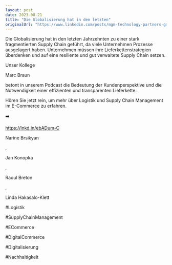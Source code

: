 ```yaml
---
layout: post
date: 2023-08-21
title: "Die Globalisierung hat in den letzten"
originalUrl: "https://www.linkedin.com/posts/mgm-technology-partners-gmbh_logistik-und-supply-chain-management-der-activity-7092791212222398464-5r21?utm_source=share&utm_medium=member_desktop"
---
```


Die Globalisierung hat in den letzten Jahrzehnten zu einer stark fragmentierten Supply Chain geführt, da viele Unternehmen Prozesse ausgelagert haben. Unternehmen müssen ihre Lieferkettenstrategien überdenken und auf eine resiliente und gut verwaltete Supply Chain setzen.

Unser Kollege

Marc Braun

betont in unserem Podcast die Bedeutung der Kundenperspektive und die Notwendigkeit einer effizienten und transparenten Lieferkette.

Hören Sie jetzt rein, um mehr über Logistik und Supply Chain Management im E-Commerce zu erfahren.

➡️

https://lnkd.in/ebADum-C

Narine Brsikyan

,

Jan Konopka

,

Raoul Breton

,

Linda Hakasalo-Klett

#Logistik

#SupplyChainManagement

#ECommerce

#DigitalCommerce

#Digitalisierung

#Nachhaltigkeit